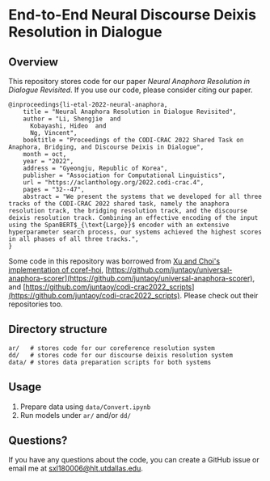 # End-to-End Neural Discourse Deixis Resolution in Dialogue

## Overview

This repository stores code for our paper _Neural Anaphora Resolution in Dialogue Revisited_. If you use our
code, please consider citing our paper.

```
@inproceedings{li-etal-2022-neural-anaphora,
    title = "Neural Anaphora Resolution in Dialogue Revisited",
    author = "Li, Shengjie  and
      Kobayashi, Hideo  and
      Ng, Vincent",
    booktitle = "Proceedings of the CODI-CRAC 2022 Shared Task on Anaphora, Bridging, and Discourse Deixis in Dialogue",
    month = oct,
    year = "2022",
    address = "Gyeongju, Republic of Korea",
    publisher = "Association for Computational Linguistics",
    url = "https://aclanthology.org/2022.codi-crac.4",
    pages = "32--47",
    abstract = "We present the systems that we developed for all three tracks of the CODI-CRAC 2022 shared task, namely the anaphora resolution track, the bridging resolution track, and the discourse deixis resolution track. Combining an effective encoding of the input using the SpanBERT$_{\text{Large}}$ encoder with an extensive hyperparameter search process, our systems achieved the highest scores in all phases of all three tracks.",
}
```

Some code in this repository was borrowed
from [Xu and Choi's implementation of coref-hoi](https://github.com/lxucs/coref-hoi), [https://github.com/juntaoy/universal-anaphora-scorer](https://github.com/juntaoy/universal-anaphora-scorer), and [https://github.com/juntaoy/codi-crac2022_scripts](https://github.com/juntaoy/codi-crac2022_scripts). Please check out their repositories
too.

## Directory structure
```
ar/   # stores code for our coreference resolution system
dd/   # stores code for our discourse deixis resolution system
data/ # stores data preparation scripts for both systems
```

## Usage
1. Prepare data using `data/Convert.ipynb`
2. Run models under `ar/` and/or `dd/`

## Questions?

If you have any questions about the code, you can create a GitHub issue or email me at [sxl180006@hlt.utdallas.edu](mailto:sxl180006@hlt.utdallas.edu).
